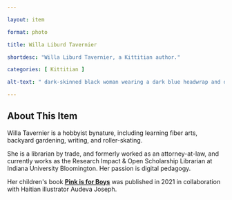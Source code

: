 ```yaml
--- 

layout: item

format: photo 

title: Willa Liburd Tavernier

shortdesc: "Willa Liburd Tavernier, a Kittitian author."

categories: [ Kittitian ] 

alt-text: " dark-skinned black woman wearing a dark blue headwrap and dark blue clothing"

--- 
```


## About This Item 

Willa Tavernier is a hobbyist bynature, including learning fiber arts, backyard gardening, writing, and roller-skating. 

She is a librarian by trade, and formerly worked as an attorney-at-law, and currently works as the Research Impact & Open Scholarship Librarian at Indiana University Bloomington. Her passion is digital pedagogy.

Her children's book [**Pink is for Boys**](https://cfbcworks.github.io/Independence40SKN/items/SKN40-202.html) was published in 2021 in collaboration with Haitian illustrator Audeva Joseph.
